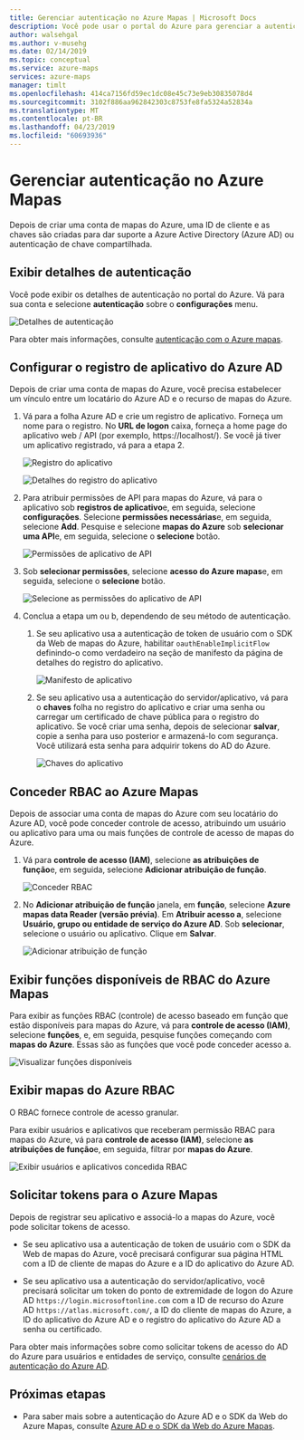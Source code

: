 ```yaml
---
title: Gerenciar autenticação no Azure Mapas | Microsoft Docs
description: Você pode usar o portal do Azure para gerenciar a autenticação no Azure Mapas.
author: walsehgal
ms.author: v-musehg
ms.date: 02/14/2019
ms.topic: conceptual
ms.service: azure-maps
services: azure-maps
manager: timlt
ms.openlocfilehash: 414ca7156fd59ec1dc08e45c73e9eb30835078d4
ms.sourcegitcommit: 3102f886aa962842303c8753fe8fa5324a52834a
ms.translationtype: MT
ms.contentlocale: pt-BR
ms.lasthandoff: 04/23/2019
ms.locfileid: "60693936"
---
```

# <a name="manage-authentication-in-azure-maps"></a>Gerenciar autenticação no Azure Mapas

Depois de criar uma conta de mapas do Azure, uma ID de cliente e as chaves são criadas para dar suporte a Azure Active Directory (Azure AD) ou autenticação de chave compartilhada.

## <a name="view-authentication-details"></a>Exibir detalhes de autenticação

Você pode exibir os detalhes de autenticação no portal do Azure. Vá para sua conta e selecione **autenticação** sobre o **configurações** menu.

![Detalhes de autenticação](./media/how-to-manage-authentication/how-to-view-auth.png)

 Para obter mais informações, consulte [autenticação com o Azure mapas](https://aka.ms/amauth).


## <a name="set-up-azure-ad-app-registration"></a>Configurar o registro de aplicativo do Azure AD

Depois de criar uma conta de mapas do Azure, você precisa estabelecer um vínculo entre um locatário do Azure AD e o recurso de mapas do Azure.

1. Vá para a folha Azure AD e crie um registro de aplicativo. Forneça um nome para o registro. No **URL de logon** caixa, forneça a home page do aplicativo web / API (por exemplo, https:\//localhost/). Se você já tiver um aplicativo registrado, vá para a etapa 2.

    ![Registro do aplicativo](./media/how-to-manage-authentication/app-registration.png)

    ![Detalhes do registro do aplicativo](./media/how-to-manage-authentication/app-create.png)

2. Para atribuir permissões de API para mapas do Azure, vá para o aplicativo sob **registros de aplicativo**e, em seguida, selecione **configurações**.  Selecione **permissões necessárias**e, em seguida, selecione **Add**. Pesquise e selecione **mapas do Azure** sob **selecionar uma API**e, em seguida, selecione o **selecione** botão.

    ![Permissões de aplicativo de API](./media/how-to-manage-authentication/app-permissions.png)

3. Sob **selecionar permissões**, selecione **acesso do Azure mapas**e, em seguida, selecione o **selecione** botão.

    ![Selecione as permissões do aplicativo de API](./media/how-to-manage-authentication/select-app-permissions.png)

4. Conclua a etapa um ou b, dependendo de seu método de autenticação.

    1. Se seu aplicativo usa a autenticação de token de usuário com o SDK da Web de mapas do Azure, habilitar `oauthEnableImplicitFlow` definindo-o como verdadeiro na seção de manifesto da página de detalhes do registro do aplicativo.
    
       ![Manifesto de aplicativo](./media/how-to-manage-authentication/app-manifest.png)

    2. Se seu aplicativo usa a autenticação do servidor/aplicativo, vá para o **chaves** folha no registro do aplicativo e criar uma senha ou carregar um certificado de chave pública para o registro do aplicativo. Se você criar uma senha, depois de selecionar **salvar**, copie a senha para uso posterior e armazená-lo com segurança. Você utilizará esta senha para adquirir tokens do AD do Azure.

       ![Chaves do aplicativo](./media/how-to-manage-authentication/app-keys.png)


## <a name="grant-rbac-to-azure-maps"></a>Conceder RBAC ao Azure Mapas

Depois de associar uma conta de mapas do Azure com seu locatário do Azure AD, você pode conceder controle de acesso, atribuindo um usuário ou aplicativo para uma ou mais funções de controle de acesso de mapas do Azure.

1. Vá para **controle de acesso (IAM)**, selecione **as atribuições de função**e, em seguida, selecione **Adicionar atribuição de função**.

    ![Conceder RBAC](./media/how-to-manage-authentication/how-to-grant-rbac.png)

2. No **Adicionar atribuição de função** janela, em **função**, selecione **Azure mapas data Reader (versão prévia)**. Em **Atribuir acesso a**, selecione **Usuário, grupo ou entidade de serviço do Azure AD**. Sob **selecionar**, selecione o usuário ou aplicativo. Clique em **Salvar**.

    ![Adicionar atribuição de função](./media/how-to-manage-authentication/add-role-assignment.png)

## <a name="view-available-azure-maps-rbac-roles"></a>Exibir funções disponíveis de RBAC do Azure Mapas

Para exibir as funções RBAC (controle) de acesso baseado em função que estão disponíveis para mapas do Azure, vá para **controle de acesso (IAM)**, selecione **funções**, e, em seguida, pesquise funções começando com **mapas do Azure**. Essas são as funções que você pode conceder acesso a.

![Visualizar funções disponíveis](./media/how-to-manage-authentication/how-to-view-avail-roles.png)


## <a name="view-azure-maps-rbac"></a>Exibir mapas do Azure RBAC

O RBAC fornece controle de acesso granular.

Para exibir usuários e aplicativos que receberam permissão RBAC para mapas do Azure, vá para **controle de acesso (IAM)**, selecione **as atribuições de função**e, em seguida, filtrar por **mapas do Azure**.

![Exibir usuários e aplicativos concedida RBAC](./media/how-to-manage-authentication/how-to-view-amrbac.png)


## <a name="request-tokens-for-azure-maps"></a>Solicitar tokens para o Azure Mapas

Depois de registrar seu aplicativo e associá-lo a mapas do Azure, você pode solicitar tokens de acesso.

* Se seu aplicativo usa a autenticação de token de usuário com o SDK da Web de mapas do Azure, você precisará configurar sua página HTML com a ID de cliente de mapas do Azure e a ID do aplicativo do Azure AD.

* Se seu aplicativo usa a autenticação do servidor/aplicativo, você precisará solicitar um token do ponto de extremidade de logon do Azure AD `https://login.microsoftonline.com` com a ID de recurso do Azure AD `https://atlas.microsoft.com/`, a ID do cliente de mapas do Azure, a ID do aplicativo do Azure AD e o registro do aplicativo do Azure AD a senha ou certificado.

Para obter mais informações sobre como solicitar tokens de acesso do AD do Azure para usuários e entidades de serviço, consulte [cenários de autenticação do Azure AD](https://docs.microsoft.com/azure/active-directory/develop/authentication-scenarios).


## <a name="next-steps"></a>Próximas etapas

* Para saber mais sobre a autenticação do Azure AD e o SDK da Web do Azure Mapas, consulte [Azure AD e o SDK da Web do Azure Mapas](https://docs.microsoft.com/azure/azure-maps/how-to-use-map-control).
